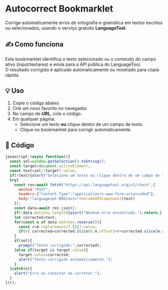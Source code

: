 # Autocorrect Bookmarklet

Corrige automaticamente erros de ortografia e gramática em textos escritos ou selecionados, usando o serviço gratuito **LanguageTool**.

## ✍️ Como funciona
Este bookmarklet identifica o texto selecionado ou o conteúdo do campo ativo (input/textarea) e envia para a API pública do LanguageTool.  
O resultado corrigido é aplicado automaticamente ou mostrado para cópia rápida.

## 💡 Uso
1. Copie o código abaixo.  
2. Crie um novo favorito no navegador.  
3. No campo de **URL**, cole o código.  
4. Em qualquer página:
   - Selecione um texto **ou** clique dentro de um campo de texto.  
   - Clique no bookmarklet para corrigir automaticamente.  

## 🧩 Código
```js
javascript:(async function(){
  const sel=window.getSelection().toString();
  const target=document.activeElement;
  const text=sel||target?.value;
  if(!text){alert("Selecione um texto ou clique dentro de um campo de texto.");return;}
  try{
    const res=await fetch("https://api.languagetool.org/v2/check",{
      method:"POST",
      headers:{"Content-Type":"application/x-www-form-urlencoded"},
      body:"language=pt-BR&text="+encodeURIComponent(text)
    });
    const data=await res.json();
    if(!data.matches.length){alert("Nenhum erro encontrado.");return;}
    let corrected=text;
    for(const m of data.matches.reverse()){
      const r=m.replacements?.[0]?.value;
      if(r) corrected=corrected.slice(0,m.offset)+r+corrected.slice(m.offset+m.length);
    }
    if(sel){
      prompt("Texto corrigido:",corrected);
    }else if(target && target.value){
      target.value=corrected;
      alert("Texto corrigido automaticamente.");
    }
  }catch(e){
    alert("Erro ao conectar ao corretor.");
  }
})();
